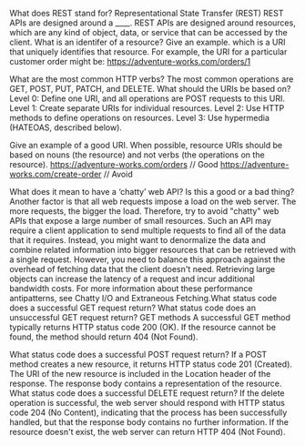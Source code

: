 What does REST stand for? 
Representational State Transfer (REST)
REST APIs are designed around a ____.
REST APIs are designed around resources, which are any kind of object, data, or service that can be accessed by the client.
What is an identifer of a resource? Give an example.
which is a URI that uniquely identifies that resource. For example, the URI for a particular customer order might be:
https://adventure-works.com/orders/1

What are the most common HTTP verbs?
The most common operations are GET, POST, PUT, PATCH, and DELETE.
What should the URIs be based on?
Level 0: Define one URI, and all operations are POST requests to this URI.
Level 1: Create separate URIs for individual resources.
Level 2: Use HTTP methods to define operations on resources.
Level 3: Use hypermedia (HATEOAS, described below).

Give an example of a good URI.
When possible, resource URIs should be based on nouns (the resource) and not verbs (the operations on the resource).
https://adventure-works.com/orders // Good
https://adventure-works.com/create-order // Avoid

What does it mean to have a ‘chatty’ web API? Is this a good or a bad thing?
Another factor is that all web requests impose a load on the web server. The more requests, the bigger the load. Therefore, try to avoid "chatty" web APIs that expose a large number of small resources. Such an API may require a client application to send multiple requests to find all of the data that it requires. Instead, you might want to denormalize the data and combine related information into bigger resources that can be retrieved with a single request. However, you need to balance this approach against the overhead of fetching data that the client doesn't need. Retrieving large objects can increase the latency of a request and incur additional bandwidth costs. For more information about these performance antipatterns, see Chatty I/O and Extraneous Fetching.What status code does a successful GET request return?
What status code does an unsuccessful GET request return?
GET methods
A successful GET method typically returns HTTP status code 200 (OK). If the resource cannot be found, the method should return 404 (Not Found).

What status code does a successful POST request return?
If a POST method creates a new resource, it returns HTTP status code 201 (Created). The URI of the new resource is included in the Location header of the response. The response body contains a representation of the resource.
What status code does a successful DELETE request return?
If the delete operation is successful, the web server should respond with HTTP status code 204 (No Content), indicating that the process has been successfully handled, but that the response body contains no further information. If the resource doesn't exist, the web server can return HTTP 404 (Not Found).
